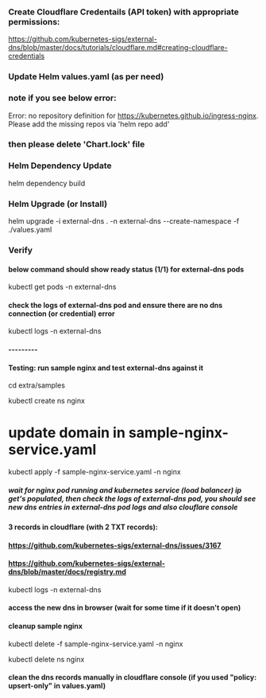 
### Create Cloudflare Credentails (API token) with appropriate permissions:

https://github.com/kubernetes-sigs/external-dns/blob/master/docs/tutorials/cloudflare.md#creating-cloudflare-credentials


### Update Helm values.yaml (as per need)

### note if you see below error: 
Error: no repository definition for https://kubernetes.github.io/ingress-nginx. Please add the missing repos via 'helm repo add'
### then please delete 'Chart.lock' file

### Helm Dependency Update

helm dependency build


### Helm Upgrade (or Install)

helm upgrade -i external-dns . -n external-dns --create-namespace -f ./values.yaml


### Verify

#### below command should show ready status (1/1) for external-dns pods

kubectl get pods -n external-dns

#### check the logs of external-dns pod and ensure there are no dns connection (or credential) error

kubectl logs <REPLACE-POD-NAME> -n external-dns


#### ---------

#### Testing: run sample nginx and test external-dns against it

cd extra/samples

kubectl create ns nginx

# update domain in sample-nginx-service.yaml

kubectl apply -f sample-nginx-service.yaml -n nginx

##### wait for nginx pod running and kubernetes service (load balancer) ip get's populated, then check the logs of external-dns pod, you should see new dns entries in external-dns pod logs and also clouflare console

#### 3 records in cloudflare (with 2 TXT records): 
#### https://github.com/kubernetes-sigs/external-dns/issues/3167
#### https://github.com/kubernetes-sigs/external-dns/blob/master/docs/registry.md


kubectl logs <REPLACE-POD-NAME> -n external-dns

#### access the new dns in browser (wait for some time if it doesn't open)


#### cleanup sample nginx

kubectl delete -f sample-nginx-service.yaml -n nginx

kubectl delete ns nginx

#### clean the dns records manually in cloudflare console (if you used "policy: upsert-only" in values.yaml)